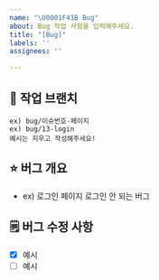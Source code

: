 ```yaml
---
name: "\U0001F41B Bug"
about: Bug 작업 사항을 입력해주세요.
title: "[Bug]"
labels: ''
assignees: ''

---
```


## 🌸 작업 브랜치
```
ex) bug/이슈번호-페이지
ex) bug/13-login
예시는 지우고 작성해주세요!   
```
   
## ⭐ 버그 개요
- ex) 로그인 페이지 로그인 안 되는 버그
   
## 🗒️ 버그 수정 사항
- [x] 예시
- [ ] 예시
